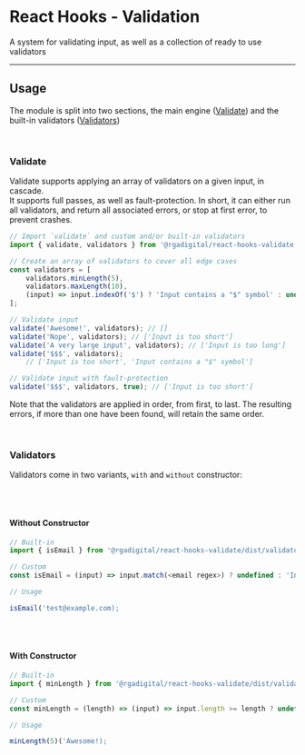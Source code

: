 # React Hooks - Validation

A system for validating input, as well as a collection of ready to use validators

----

## Usage

The module is split into two sections, the main engine ([Validate](#validate)) and the built-in validators ([Validators](#validators))

<br />

### Validate

Validate supports applying an array of validators on a given input, in cascade.  
It supports full passes, as well as fault-protection. In short, it can either run all validators, and return all associated errors, or stop at first error, to prevent crashes.

```js
// Import `validate` and custom and/or built-in validators
import { validate, validators } from '@rgadigital/react-hooks-validate';

// Create an array of validators to cover all edge cases
const validators = [
    validators.minLength(5),
    validators.maxLength(10),
    (input) => input.indexOf('$') ? 'Input contains a "$" symbol' : undefined,
];

// Validate input
validate('Awesome!', validators); // []
validate('Nope', validators); // ['Input is too short']
validate('A very large input', validators); // ['Input is too long']
validate('$$$', validators); 
    // ['Input is too short', 'Input contains a "$" symbol']

// Validate input with fault-protection
validate('$$$', validators, true); // ['Input is too short']
```

Note that the validators are applied in order, from first, to last. The resulting errors, if more than one have been found, will retain the same order.

<br />

### Validators

Validators come in two variants, `with` and `without` constructor:

<br /><br />

#### Without Constructor

```js
// Built-in
import { isEmail } from '@rgadigital/react-hooks-validate/dist/validators/isEmail';

// Custom
const isEmail = (input) => input.match(<email regex>) ? undefined : 'Input is not a valid email';

// Usage

isEmail('test@example.com);
```

<br /><br />

#### With Constructor

```js
// Built-in
import { minLength } from '@rgadigital/react-hooks-validate/dist/validators/minLength';

// Custom
const minLength = (length) => (input) => input.length >= length ? undefined : 'Input is too short';

// Usage

minLength(5)('Awesome!);
```
